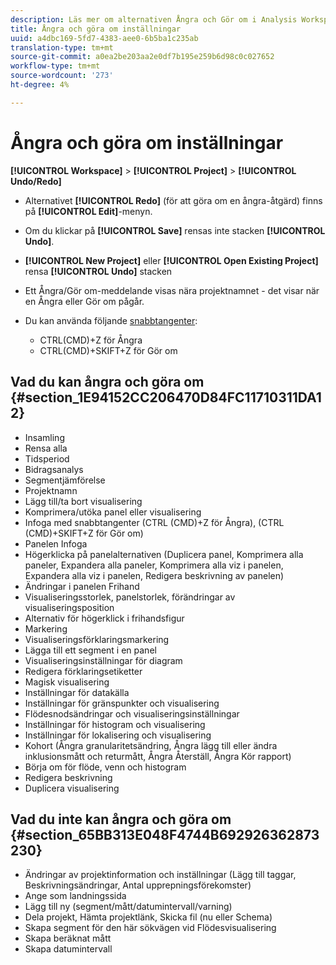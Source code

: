 ```yaml
---
description: Läs mer om alternativen Ångra och Gör om i Analysis Workspace.
title: Ångra och göra om inställningar
uuid: a4dbc169-5fd7-4383-aee0-6b5ba1c235ab
translation-type: tm+mt
source-git-commit: a0ea2be203aa2e0df7b195e259b6d98c0c027652
workflow-type: tm+mt
source-wordcount: '273'
ht-degree: 4%

---
```



# Ångra och göra om inställningar

**[!UICONTROL Workspace]** > **[!UICONTROL Project]** > **[!UICONTROL Undo/Redo]**

* Alternativet **[!UICONTROL Redo]** (för att göra om en ångra-åtgärd) finns på **[!UICONTROL Edit]**-menyn.

* Om du klickar på **[!UICONTROL Save]** rensas inte stacken **[!UICONTROL Undo]**.

* **[!UICONTROL New Project]** eller  **[!UICONTROL Open Existing Project]** rensa  **[!UICONTROL Undo]** stacken

* Ett Ångra/Gör om-meddelande visas nära projektnamnet - det visar när en Ångra eller Gör om pågår.
* Du kan använda följande [snabbtangenter](/help/analyze/analysis-workspace/build-workspace-project/fa-shortcut-keys.md):

   * CTRL(CMD)+Z för Ångra
   * CTRL(CMD)+SKIFT+Z för Gör om

## Vad du kan ångra och göra om {#section_1E94152CC206470D84FC11710311DA12}

* Insamling
* Rensa alla
* Tidsperiod
* Bidragsanalys
* Segmentjämförelse
* Projektnamn
* Lägg till/ta bort visualisering
* Komprimera/utöka panel eller visualisering
* Infoga med snabbtangenter (CTRL (CMD)+Z för Ångra), (CTRL (CMD)+SKIFT+Z för Gör om)
* Panelen Infoga
* Högerklicka på panelalternativen (Duplicera panel, Komprimera alla paneler, Expandera alla paneler, Komprimera alla viz i panelen, Expandera alla viz i panelen, Redigera beskrivning av panelen)
* Ändringar i panelen Frihand
* Visualiseringsstorlek, panelstorlek, förändringar av visualiseringsposition
* Alternativ för högerklick i frihandsfigur
* Markering
* Visualiseringsförklaringsmarkering
* Lägga till ett segment i en panel
* Visualiseringsinställningar för diagram
* Redigera förklaringsetiketter
* Magisk visualisering
* Inställningar för datakälla
* Inställningar för gränspunkter och visualisering
* Flödesnodsändringar och visualiseringsinställningar
* Inställningar för histogram och visualisering
* Inställningar för lokalisering och visualisering
* Kohort (Ångra granularitetsändring, Ångra lägg till eller ändra inklusionsmått och returmått, Ångra Återställ, Ångra Kör rapport)
* Börja om för flöde, venn och histogram
* Redigera beskrivning
* Duplicera visualisering

## Vad du inte kan ångra och göra om {#section_65BB313E048F4744B692926362873230}

* Ändringar av projektinformation och inställningar (Lägg till taggar, Beskrivningsändringar, Antal upprepningsförekomster)
* Ange som landningssida
* Lägg till ny (segment/mått/datumintervall/varning)
* Dela projekt, Hämta projektlänk, Skicka fil (nu eller Schema)
* Skapa segment för den här sökvägen vid Flödesvisualisering
* Skapa beräknat mått
* Skapa datumintervall

